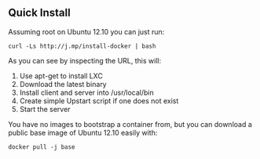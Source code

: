 ## Quick Install

Assuming root on Ubuntu 12.10 you can just run:

    curl -Ls http://j.mp/install-docker | bash

As you can see by inspecting the URL, this will:

1. Use apt-get to install LXC
1. Download the latest binary
1. Install client and server into /usr/local/bin
1. Create simple Upstart script if one does not exist
1. Start the server

You have no images to bootstrap a container from, but you can download a public base image of Ubuntu 12.10 easily with:

    docker pull -j base
